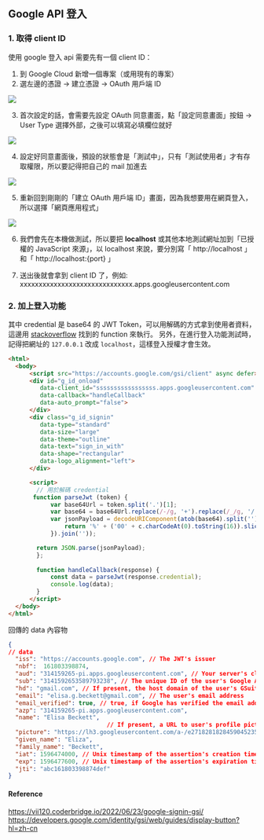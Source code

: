 ## Google API 登入

### 1. 取得 client ID
使用 google 登入 api 需要先有一個 client ID：
1. 到 Google Cloud 新增一個專案（或用現有的專案）
2. 選左邊的憑證 -> 建立憑證 -> OAuth 用戶端 ID

<img src="https://static.coderbridge.com/img/vii120/ad32a8c0d07f4f92a59690947527d38e.png">

3. 首次設定的話，會需要先設定 OAuth 同意畫面，點「設定同意畫面」按鈕 -> User Type 選擇外部，之後可以填寫必填欄位就好
<img src="https://static.coderbridge.com/img/vii120/d76eab079d7941079441456b981cc1c3.png">

4. 設定好同意畫面後，預設的狀態會是「測試中」，只有「測試使用者」才有存取權限，所以要記得把自己的 mail 加進去
<img src="https://static.coderbridge.com/img/vii120/cc2d7be81469407384f7cd21ba391f5c.png">

5. 重新回到剛剛的「建立 OAuth 用戶端 ID」畫面，因為我想要用在網頁登入，所以選擇「網頁應用程式」
<img src="https://static.coderbridge.com/img/vii120/91238e5ebbee438c92756c6031042794.png">

6. 我們會先在本機做測試，所以要把 **localhost** 或其他本地測試網址加到「已授權的 JavaScript 來源」，以 localhost 來說，要分別寫「 http://localhost 」和「 http://localhost:{port} 」

7. 送出後就會拿到 client ID 了，例如:
xxxxxxxxxxxxxxxxxxxxxxxxxxxxxx.apps.googleusercontent.com

### 2. 加上登入功能
其中 credential 是 base64 的 JWT Token，可以用解碼的方式拿到使用者資料，這邊用 <a href="https://stackoverflow.com/questions/63202266/how-to-extract-full-information-of-the-users-using-google-one-tap-signin">stackoverflow</a> 找到的 function 來執行。
另外，在進行登入功能測試時，記得把網址的 ``127.0.0.1`` 改成 ``localhost``，這樣登入授權才會生效。
```html
<html>
  <body>
      <script src="https://accounts.google.com/gsi/client" async defer></script>
      <div id="g_id_onload"
         data-client_id="sssssssssssssssss.apps.googleusercontent.com" 
         data-callback="handleCallback"
         data-auto_prompt="false">
      </div>
      <div class="g_id_signin"
         data-type="standard"
         data-size="large"
         data-theme="outline"
         data-text="sign_in_with"
         data-shape="rectangular"
         data-logo_alignment="left">
      </div>

      <script>
        // 用於解碼 credential
       function parseJwt (token) {
            var base64Url = token.split('.')[1];
            var base64 = base64Url.replace(/-/g, '+').replace(/_/g, '/');
            var jsonPayload = decodeURIComponent(atob(base64).split('').map(function(c) {
                return '%' + ('00' + c.charCodeAt(0).toString(16)).slice(-2);
            }).join(''));

        return JSON.parse(jsonPayload);
        };
        
        function handleCallback(response) {
            const data = parseJwt(response.credential);
            console.log(data);
        }
      </script>
  </body>
</html>
```
回傳的 data 內容物
```json
{
// data
  "iss": "https://accounts.google.com", // The JWT's issuer
  "nbf":  161803398874,
  "aud": "314159265-pi.apps.googleusercontent.com", // Your server's client ID
  "sub": "3141592653589793238", // The unique ID of the user's Google Account
  "hd": "gmail.com", // If present, the host domain of the user's GSuite email address
  "email": "elisa.g.beckett@gmail.com", // The user's email address
  "email_verified": true, // true, if Google has verified the email address
  "azp": "314159265-pi.apps.googleusercontent.com",
  "name": "Elisa Beckett",
                            // If present, a URL to user's profile picture
  "picture": "https://lh3.googleusercontent.com/a-/e2718281828459045235360uler",
  "given_name": "Eliza",
  "family_name": "Beckett",
  "iat": 1596474000, // Unix timestamp of the assertion's creation time
  "exp": 1596477600, // Unix timestamp of the assertion's expiration time
  "jti": "abc161803398874def"
}
```

#### Reference
https://vii120.coderbridge.io/2022/06/23/google-signin-gsi/
https://developers.google.com/identity/gsi/web/guides/display-button?hl=zh-cn
